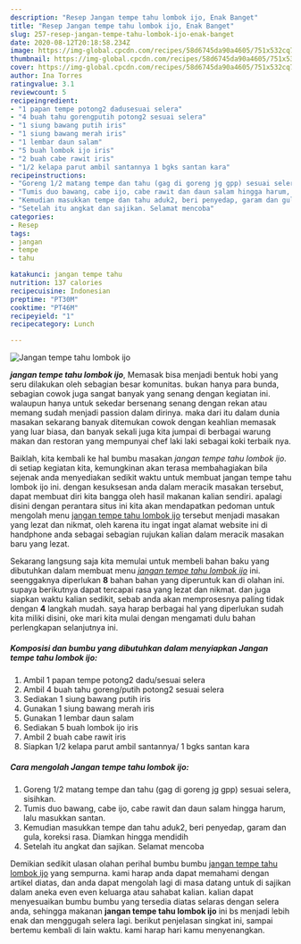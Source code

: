 ```yaml
---
description: "Resep Jangan tempe tahu lombok ijo, Enak Banget"
title: "Resep Jangan tempe tahu lombok ijo, Enak Banget"
slug: 257-resep-jangan-tempe-tahu-lombok-ijo-enak-banget
date: 2020-08-12T20:18:58.234Z
image: https://img-global.cpcdn.com/recipes/58d6745da90a4605/751x532cq70/jangan-tempe-tahu-lombok-ijo-foto-resep-utama.jpg
thumbnail: https://img-global.cpcdn.com/recipes/58d6745da90a4605/751x532cq70/jangan-tempe-tahu-lombok-ijo-foto-resep-utama.jpg
cover: https://img-global.cpcdn.com/recipes/58d6745da90a4605/751x532cq70/jangan-tempe-tahu-lombok-ijo-foto-resep-utama.jpg
author: Ina Torres
ratingvalue: 3.1
reviewcount: 5
recipeingredient:
- "1 papan tempe potong2 dadusesuai selera"
- "4 buah tahu gorengputih potong2 sesuai selera"
- "1 siung bawang putih iris"
- "1 siung bawang merah iris"
- "1 lembar daun salam"
- "5 buah lombok ijo iris"
- "2 buah cabe rawit iris"
- "1/2 kelapa parut ambil santannya 1 bgks santan kara"
recipeinstructions:
- "Goreng 1/2 matang tempe dan tahu (gag di goreng jg gpp) sesuai selera, sisihkan."
- "Tumis duo bawang, cabe ijo, cabe rawit dan daun salam hingga harum, lalu masukkan santan."
- "Kemudian masukkan tempe dan tahu aduk2, beri penyedap, garam dan gula, koreksi rasa. Diamkan hingga mendidih"
- "Setelah itu angkat dan sajikan. Selamat mencoba"
categories:
- Resep
tags:
- jangan
- tempe
- tahu

katakunci: jangan tempe tahu 
nutrition: 137 calories
recipecuisine: Indonesian
preptime: "PT30M"
cooktime: "PT46M"
recipeyield: "1"
recipecategory: Lunch

---
```



![Jangan tempe tahu lombok ijo](https://img-global.cpcdn.com/recipes/58d6745da90a4605/751x532cq70/jangan-tempe-tahu-lombok-ijo-foto-resep-utama.jpg)

<b><i>jangan tempe tahu lombok ijo</i></b>, Memasak bisa menjadi bentuk hobi yang seru dilakukan oleh sebagian besar komunitas. bukan hanya para bunda, sebagian cowok juga sangat banyak yang senang dengan kegiatan ini. walaupun hanya untuk sekedar bersenang senang dengan rekan atau memang sudah menjadi passion dalam dirinya. maka dari itu dalam dunia masakan sekarang banyak ditemukan cowok dengan keahlian memasak yang luar biasa, dan banyak sekali juga kita jumpai di berbagai warung makan dan restoran yang mempunyai chef laki laki sebagai koki terbaik nya.



Baiklah, kita kembali ke hal bumbu masakan <i>jangan tempe tahu lombok ijo</i>. di setiap kegiatan kita, kemungkinan akan terasa membahagiakan bila sejenak anda menyediakan sedikit waktu untuk membuat jangan tempe tahu lombok ijo ini. dengan kesuksesan anda dalam meracik masakan tersebut, dapat membuat diri kita bangga oleh hasil makanan kalian sendiri. apalagi disini dengan perantara situs ini kita akan mendapatkan pedoman untuk mengolah menu <u>jangan tempe tahu lombok ijo</u> tersebut menjadi masakan yang lezat dan nikmat, oleh karena itu ingat ingat alamat website ini di handphone anda sebagai sebagian rujukan kalian dalam meracik masakan baru yang lezat.


Sekarang langsung saja kita memulai untuk membeli bahan baku yang dibutuhkan dalam membuat menu <u><i>jangan tempe tahu lombok ijo</i></u> ini. seenggaknya diperlukan <b>8</b> bahan bahan yang diperuntuk kan di olahan ini. supaya berikutnya dapat tercapai rasa yang lezat dan nikmat. dan juga siapkan waktu kalian sedikit, sebab anda akan memprosesnya paling tidak dengan <b>4</b> langkah mudah. saya harap berbagai hal yang diperlukan sudah kita miliki disini, oke mari kita mulai dengan mengamati dulu bahan perlengkapan selanjutnya ini.

<!--inarticleads1-->

##### Komposisi dan bumbu yang dibutuhkan dalam menyiapkan Jangan tempe tahu lombok ijo:

1. Ambil 1 papan tempe potong2 dadu/sesuai selera
1. Ambil 4 buah tahu goreng/putih potong2 sesuai selera
1. Sediakan 1 siung bawang putih iris
1. Gunakan 1 siung bawang merah iris
1. Gunakan 1 lembar daun salam
1. Sediakan 5 buah lombok ijo iris
1. Ambil 2 buah cabe rawit iris
1. Siapkan 1/2 kelapa parut ambil santannya/ 1 bgks santan kara




<!--inarticleads2-->

##### Cara mengolah Jangan tempe tahu lombok ijo:

1. Goreng 1/2 matang tempe dan tahu (gag di goreng jg gpp) sesuai selera, sisihkan.
1. Tumis duo bawang, cabe ijo, cabe rawit dan daun salam hingga harum, lalu masukkan santan.
1. Kemudian masukkan tempe dan tahu aduk2, beri penyedap, garam dan gula, koreksi rasa. Diamkan hingga mendidih
1. Setelah itu angkat dan sajikan. Selamat mencoba




Demikian sedikit ulasan olahan perihal bumbu bumbu <u>jangan tempe tahu lombok ijo</u> yang sempurna. kami harap anda dapat memahami dengan artikel diatas, dan anda dapat mengolah lagi di masa datang untuk di sajikan dalam aneka even even keluarga atau sahabat kalian. kalian dapat menyesuaikan bumbu bumbu yang tersedia diatas selaras dengan selera anda, sehingga makanan <b>jangan tempe tahu lombok ijo</b> ini bs menjadi lebih enak dan menggugah selera lagi. berikut penjelasan singkat ini, sampai bertemu kembali di lain waktu. kami harap hari kamu menyenangkan.
